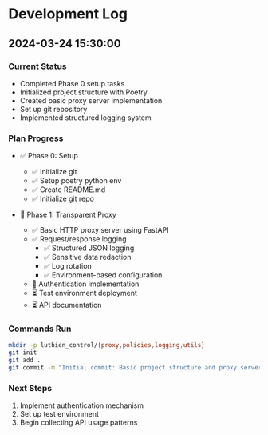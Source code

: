 # Development Log

## 2024-03-24 15:30:00

### Current Status
- Completed Phase 0 setup tasks
- Initialized project structure with Poetry
- Created basic proxy server implementation
- Set up git repository
- Implemented structured logging system

### Plan Progress
- ✅ Phase 0: Setup
  - ✅ Initialize git
  - ✅ Setup poetry python env
  - ✅ Create README.md
  - ✅ Initialize git repo

- 🚧 Phase 1: Transparent Proxy
  - ✅ Basic HTTP proxy server using FastAPI
  - ✅ Request/response logging
    - ✅ Structured JSON logging
    - ✅ Sensitive data redaction
    - ✅ Log rotation
    - ✅ Environment-based configuration
  - 🚧 Authentication implementation
  - ⏳ Test environment deployment
  - ⏳ API documentation

### Commands Run
```bash
mkdir -p luthien_control/{proxy,policies,logging,utils}
git init
git add .
git commit -m "Initial commit: Basic project structure and proxy server implementation"
```

### Next Steps
1. Implement authentication mechanism
2. Set up test environment
3. Begin collecting API usage patterns
